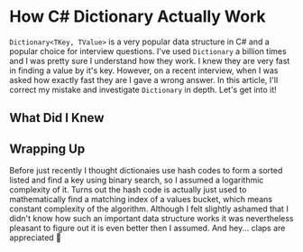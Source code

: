 # How C# Dictionary Actually Work

`Dictionary<TKey, TValue>` is a very popular data structure in C# and a popular choice for interview questions. I've used `Dictionary` a billion times and I was pretty sure I understand how they work. I knew they are very fast in finding a value by it's key. However, on a recent interview, when I was asked how exactly fast they are  I gave a wrong answer. In this article, I'll correct my mistake and investigate `Dictionary` in depth. Let's get into it!

## What Did I Knew

## Wrapping Up

Before just recently I thought dictionaies use hash codes to form a sorted listed and find a key using binary search, so I assumed a logarithmic complexity of it. Turns out the hash code is actually just used to mathematically find a matching index of a values bucket, which means constant complexity of the algorithm. Although I felt slightly ashamed that I didn't know how such an important data structure works it was nevertheless pleasant to figure out it is even better then I assumed. And hey... claps are appreciated 👏